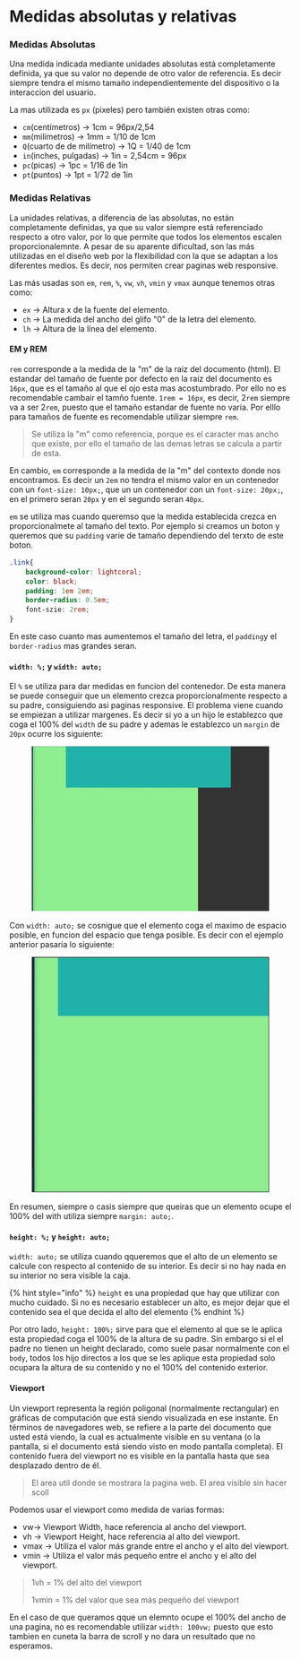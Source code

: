 # Medidas absolutas y relativas

### Medidas Absolutas

Una medida indicada mediante unidades absolutas está completamente definida, ya que su valor no depende de otro valor de referencia. Es decir siempre tendra el mismo tamaño independientemente del dispositivo o la interaccion del usuario.

La mas utilizada es `px` (pixeles) pero también existen otras como:

* `cm`(centímetros) -> 1cm = 96px/2,54
* `mm`(milímetros) -> 1mm = 1/10 de 1cm
* `Q`(cuarto de de milímetro) -> 1Q = 1/40 de 1cm
* `in`(inches, pulgadas) -> 1in = 2,54cm = 96px
* `pc`(picas) -> 1pc = 1/16 de 1in
* `pt`(puntos) -> 1pt = 1/72 de 1in

### Medidas Relativas

La unidades relativas, a diferencia de las absolutas, no están completamente definidas, ya que su valor siempre está referenciado respecto a otro valor, por lo que permite que todos los elementos escalen proporcionalemnte. A pesar de su aparente dificultad, son las más utilizadas en el diseño web por la flexibilidad con la que se adaptan a los diferentes medios. Es decir, nos permiten crear paginas web responsive.

Las más usadas son `em`, `rem`, `%`, `vw`, `vh`, `vmin` y `vmax` aunque tenemos otras como:

* `ex` -> Altura x de la fuente del elemento.
* `ch` -> La medida del ancho del glifo "0" de la letra del elemento.
* `lh` -> Altura de la línea del elemento.

#### EM y REM

`rem` corresponde a la medida de la "m" de la raiz del documento (html). El estandar del tamaño de fuente por defecto en la raiz del documento es `16px`, que es el tamaño al que el ojo esta mas acostumbrado. Por ello no es recomendable cambair el tamño fuente.  `1rem = 16px`, es decir, 2`rem` siempre va a ser 2`rem`, puesto que el tamaño estandar de fuente no varia. Por elllo para tamaños de fuente es recomendable utilizar siempre `rem`.

> Se utiliza la "m" como referencia, porque es el caracter mas ancho que existe, por ello el tamaño de las demas letras se calcula a partir de esta.

En cambio, `em` corresponde a la medida de la "m" del contexto donde nos encontramos. Es decir un `2em` no tendra el mismo valor en un contenedor con un `font-size: 10px;`, que un un contenedor con un `font-size: 20px;`, en el primero seran `20px` y en el segundo seran `40px`.

`em` se utiliza mas cuando queremso que la medida establecida crezca en proporcionalmete al tamaño del texto. Por ejemplo si creamos un boton y queremos que su `padding` varie de tamaño dependiendo del terxto de este boton.

```css
.link{
    background-color: lightcoral;
    color: black;
    padding: 1em 2em;
    border-radius: 0.5em;
    font-szie: 2rem;
}
```

En este caso cuanto mas aumentemos el tamaño del letra, el `padding`y el `border-radius` mas grandes seran.&#x20;

#### `width: %;` y `width: auto;`

El `%` se utiliza para dar medidas en funcion del contenedor. De esta manera se puede conseguir que un elemento crezca proporcionalmente respecto a su padre, consiguiendo asi paginas responsive. El problema viene cuando se empiezan a utilizar margenes. Es decir si yo a un hijo le establezco que coga el 100% del `width` de su padre y ademas le establezco un `margin` de `20px` ocurre los siguiente:

<figure><img src="../.gitbook/assets/image (5) (2).png" alt=""><figcaption></figcaption></figure>

Con `width: auto;` se cosnigue que el elemento coga el maximo de espacio posible, en funcion del espacio que tenga posible. Es decir con el ejemplo anterior pasaria lo siguiente:

<figure><img src="../.gitbook/assets/image (2).png" alt=""><figcaption></figcaption></figure>

En resumen, siempre o casis siempre que queiras que un elemento ocupe el 100% del with utiliza siempre `margin: auto;`.

#### `height: %;` y `height: auto;`

`width: auto;` se utiliza cuando qqueremos que el alto de un elemento se calcule con respecto al contenido de su interior. Es decir si no hay nada en su interior no sera visible la caja.

{% hint style="info" %}
`height` es una propiedad que hay que utilizar con mucho cuidado. Si no es necesario establecer un alto, es mejor dejar que el contenido sea el que decida el alto del elemento
{% endhint %}

Por otro lado, `height: 100%;` sirve para que el elemento al que se le aplica esta propiedad coga el 100% de la altura de su padre. Sin embargo si el el padre no tienen un height declarado, como suele pasar normalmente con el `body`, todos los hijo directos a los que se les aplique esta propiedad solo ocupara la altura de su contenido y no el 100% del contenido exterior.

#### Viewport

Un viewport representa la región poligonal (normalmente rectangular) en gráficas de computación que está siendo visualizada en ese instante. En términos de navegadores web, se refiere a la parte del documento que usted está viendo, la cual es actualmente visible en su ventana (o la pantalla, si el documento está siendo visto en modo pantalla completa). El contenido fuera del viewport no es visible en la pantalla hasta que sea desplazado dentro de él.

> El area util donde se mostrara la pagina web. El area visible sin hacer scoll

Podemos usar el viewport como medida de varias formas:

* vw-> Viewport Width, hace referencia al ancho del viewport.
* vh -> Viewport Height, hace referencia al alto del viewport.
* vmax -> Utiliza el valor más grande entre el ancho y el alto del viewport.
* vmin -> Utiliza el valor más pequeño entre el ancho y el alto del viewport.

> 1vh = 1% del alto del viewport
>
> 1vmin = 1% del valor que sea más pequeño del viewport

En el caso de que queramos qque un elemnto ocupe el 100% del ancho de una pagina, no es recomendable utilizar `width: 100vw;` puesto que esto tambien en cuneta la barra de scroll y no dara un resultado que no esperamos.
